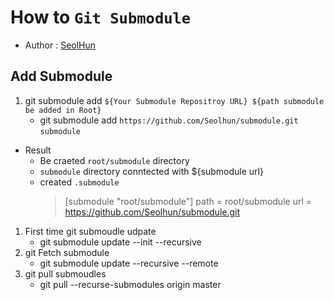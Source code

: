 # How to `Git Submodule`
- Author : [SeolHun](https://github.com/Seolhun/)

## Add Submodule
1. git submodule add `${Your Submodule Repositroy URL} ${path submodule be added in Root}`
	- git submodule add `https://github.com/Seolhun/submodule.git` `submodule`

- Result
	- Be craeted `root/submodule` directory
	- `submodule` directory conntected with ${submodule url}
	- created `.submodule`
		> [submodule "root/submodule"]
		>	path = root/submodule
		>	url = https://github.com/Seolhun/submodule.git

1. First time git submoudle udpate
	- git submodule update --init --recursive
2. git Fetch submodule
	- git submodule update --recursive --remote
3. git pull submoudles
	- git pull --recurse-submodules origin master